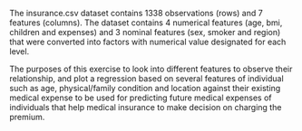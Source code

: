  The insurance.csv dataset contains 1338 observations (rows) and 7 features (columns). The dataset contains 4 numerical features (age, bmi, children and expenses) and 3 nominal features 
(sex, smoker and region) that were converted into factors with numerical value designated for each level.

The purposes of this exercise to look into different features to observe their relationship, and plot a regression based on several features of individual such as age, physical/family condition and location against their existing medical expense to be used for predicting future medical expenses of individuals that help medical insurance to make decision on charging the premium.
